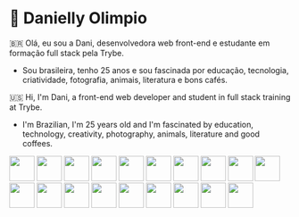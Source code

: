 # :purple_heart:  Danielly Olimpio

:brazil: Olá, eu sou a Dani, desenvolvedora web front-end e estudante em formação full stack pela Trybe.
- Sou brasileira, tenho 25 anos e sou fascinada por educação, tecnologia, criatividade, fotografia, animais, literatura e bons cafés. 

:us: Hi, I'm Dani, a front-end web developer and student in full stack training at Trybe.
- I'm Brazilian, I'm 25 years old and I'm fascinated by education, technology, creativity, photography, animals, literature and good coffees.

<div>
<img src="https://cdn.jsdelivr.net/gh/devicons/devicon/icons/html5/html5-original-wordmark.svg" heigth=45px width=45px /> 
<img src="https://cdn.jsdelivr.net/gh/devicons/devicon/icons/bash/bash-original.svg" heigth=45px width=45px />
<img src="https://cdn.jsdelivr.net/gh/devicons/devicon/icons/canva/canva-original.svg" heigth=45px width=45px />
<img src="https://cdn.jsdelivr.net/gh/devicons/devicon/icons/docker/docker-original-wordmark.svg" heigth=45px width=45px />
<img src="https://cdn.jsdelivr.net/gh/devicons/devicon/icons/figma/figma-original.svg" heigth=45px width=45px />
<img src="https://cdn.jsdelivr.net/gh/devicons/devicon/icons/git/git-original.svg" heigth=45px width=45px />
<img src="https://cdn.jsdelivr.net/gh/devicons/devicon/icons/heroku/heroku-original.svg" heigth=45px width=45px />
<img src="https://cdn.jsdelivr.net/gh/devicons/devicon/icons/javascript/javascript-plain.svg" heigth=45px width=45px />
<img src="https://cdn.jsdelivr.net/gh/devicons/devicon/icons/jest/jest-plain.svg" heigth=45px width=45px />
<img src="https://cdn.jsdelivr.net/gh/devicons/devicon/icons/linux/linux-original.svg" heigth=45px width=45px />
<img src="https://cdn.jsdelivr.net/gh/devicons/devicon/icons/mysql/mysql-original.svg" heigth=45px width=45px />
<img src="https://cdn.jsdelivr.net/gh/devicons/devicon/icons/nodejs/nodejs-original.svg" heigth=45px width=45px />
<img src="https://cdn.jsdelivr.net/gh/devicons/devicon/icons/npm/npm-original-wordmark.svg" heigth=45px width=45px />
<img src="https://cdn.jsdelivr.net/gh/devicons/devicon/icons/react/react-original.svg" heigth=45px width=45px />
<img src="https://cdn.jsdelivr.net/gh/devicons/devicon/icons/redux/redux-original.svg" heigth=45px width=45px />
<img src="https://cdn.jsdelivr.net/gh/devicons/devicon/icons/sass/sass-original.svg" heigth=45px width=45px />
<img src="https://cdn.jsdelivr.net/gh/devicons/devicon/icons/sequelize/sequelize-original.svg" heigth=45px width=45px />
<img src="https://cdn.jsdelivr.net/gh/devicons/devicon/icons/typescript/typescript-original.svg" heigth=45px width=45px />
<img src="https://cdn.jsdelivr.net/gh/devicons/devicon/icons/visualstudio/visualstudio-plain.svg" heigth=45px width=45px />
  
          
  
          
  
          
  
          
  
          
          
          
  
          
  
          
  
          
          
          
  
          
          
          
          

          
</div>
          
          

